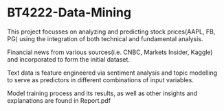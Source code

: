 # BT4222-Data-Mining

This project focusses on analyzing and predicting stock prices(AAPL, FB, PG) using the integration of both technical and fundamental analysis.

Financial news from various sources(i.e. CNBC, Markets Insider, Kaggle) and incorporated to form the initial dataset.

Text data is feature engineered via sentiment analysis and topic modelling to serve as predictors in different combinations of input variables.

Model training process and its results, as well as other insights and explanations are found in Report.pdf
